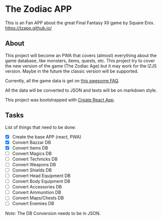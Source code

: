 # The Zodiac APP

This is an Fan APP about the great Final Fantasy XII game by Square Enix. https://tzapp.github.io/

## About

This project will become an PWA that covers (almost) everything about the game database, like monsters, items, quests, etc. This project try to cover the new version of the game (The Zodiac Age) but it may work for the IZJS version. Maybe in the future the classic version will be supported.

Currently, all the game data is get on [this awesome FAQ](https://gamefaqs.gamespot.com/ps2/939426-final-fantasy-xii-international-zodiac-job-system/faqs/49691). 

All the data will be converted to JSON and texts will be on markdown style.

This project was bootstrapped with [Create React App](https://github.com/facebookincubator/create-react-app).

## Tasks

List of things that need to be done:

 - [x] Create the base APP (react, PWA)
 - [x] Convert Bazzar DB
 - [x] Convert Items DB
 - [ ] Convert Magics DB
 - [ ] Convert Technicks DB
 - [ ] Convert Weapons DB
 - [ ] Convert Shields DB
 - [ ] Convert Head Equipment DB
 - [ ] Convert Body Equipment DB
 - [ ] Convert Accessories DB
 - [ ] Convert Ammunition DB
 - [ ] Convert Maps/Chests DB
 - [ ] Convert Enemies DB

*Note*: The DB Conversion needs to be in JSON. 

